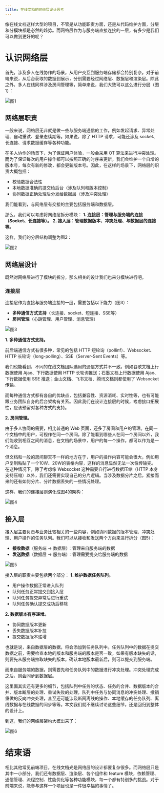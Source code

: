 ```yaml
---
title: 在线文档的网络层设计思考
---
```


像在线文档这样大型的项目，不管是从功能职责方面，还是从代码维护方面，分层和分模块都是必然的趋势。而网络层作为与服务端直接连接的一层，有多少是我们可以做到更好的呢？

<!--more-->

# 认识网络层
首先，涉及多人在线协作的场景，从用户交互到服务端存储都会特别复杂。对于前端来说，从后台获取的数据到展示，分别需要经过网络层、数据层和渲染层。除此之外，多人在线同样涉及房间管理等，简单来说，我们大致可以这么进行分层（图1）：

![图1](https://github-imglib-1255459943.cos.ap-chengdu.myqcloud.com/tencent-doc-network_0.png)

## 网络层职责
一般来说，网络层无非就是做一些与服务端通信的工作，例如发起请求、异常处理、自动重试、登录态续期等。如果说，除了 HTTP 请求，可能还涉及 socket、长连接、请求数据缓存等各种功能。

在多人协作的场景下，为了保证用户体验，一般会采用 OT 算法来进行冲突处理。而为了保证每次的用户操作都可以按照正确的时序来更新，我们会维护一个自增的版本号，每次有新的修改，都会更新版本号。因此，在这样的场景下，网络层的职责大概包括：
- 校验数据合法性
- 本地数据准确的提交给后台（涉及队列和版本控制）
- 协同数据正确处理后分发给数据层（涉及冲突处理）

我们能看到，与网络层有交接的主要包括服务端和数据层。

那么，我们可以考虑将网络层拆分模块：
**1. 连接层：管理与服务端的连接（Socket、长连接等）。**
**2. 接入层：管理数据版本、冲突处理、与数据层的连接等。**

这样，我们的分层结构调整为图2：

![图2](https://github-imglib-1255459943.cos.ap-chengdu.myqcloud.com/tencent-doc-network_1.jpg)

## 网络层设计
既然对网络层进行了模块的拆分，那么相关的设计我们也来分模块进行吧。

### 连接层
连接层作为直接与服务端连接的一层，需要包括以下能力（图3）：
- **多种通信方式支持**（长连接、socket、短连接、SSE等）
- **房间管理**（心跳管理、用户管理、消息管理）

![图3](https://github-imglib-1255459943.cos.ap-chengdu.myqcloud.com/tencent-doc-network_2.png)

**1. 多种通信方式支持。**

前后端通信方式有很多种，常见的包括 HTTP 短轮询（pollinf）、Websocket、HTTP 长轮询（long-polling）、SSE（Server-Sent Events）等。

我们也能看到，不同的在线文档团队选用的通信方式并不一致。例如谷歌文档上行数据使用 Ajax、下行数据使用 HTTP 长轮询推送；石墨文档上行数据使用 Ajax、下行数据使用 SSE 推送；金山文档、飞书文档、腾讯文档则都使用了 Websocket 传输。

而每种通信方式都有各自的优缺点，包括兼容性、资源消耗、实时性等，也有可能跟业务团队自身的后台架构有关系。因此我们在设计连接层的时候，考虑接口拓展性，应该预留对各种方式的支持。

**2. 房间管理。**

由于多人协同的需要，相比普通的 Web 页面，还多了房间和用户的管理。在同一个文档中的用户，可视作在同一个房间。除了能看到哪些人在同一个房间以外，我们能收到相互之间的消息，在文档的场景中，用户的每一个操作，都可以作为是一个消息。

但文档和一般的房间聊天不一样的地方在于，用户的操作内容可能会很大，例如用户复制粘贴了一个10W、20W的表格内容，这样的消息显然无法一次性传输完。在这种情况下，除了考虑像 Websocket 这种需要自行进行数据压缩（HTTP 本身支持压缩）以外，我们还需要实现自己的分片逻辑。当涉及数据分片之后，紧接而来的还有如何分片、分片数据丢失的一些情况处理。

这样，我们的连接层则演化成图4的架构：

![图4](https://github-imglib-1255459943.cos.ap-chengdu.myqcloud.com/tencent-doc-network_3.jpg)

## 接入层
接入层主要负责与业务比较相关的一些内容，例如协同数据的版本管理、冲突处理、用户操作的任务队列。我们可以从接收和发送两个方向来进行拆分（图5）：
- **接收数据**（服务端 -> 数据层）：管理来自服务端的数据
- **发送数据**（数据层 -> 服务端）：管理需要提交给服务端的数据

![图5](https://github-imglib-1255459943.cos.ap-chengdu.myqcloud.com/tencent-doc-network_4.png)

接入层的职责主要包括两个部分：
**1. 维护数据任务队列。**
  - 用户操作数据正常进入队列
  - 队列任务正常提交到接入层
  - 队列任务提交异常后进行重试
  - 队列任务确认提交成功后移除

**2. 数据版本有序递增。**
  - 协同数据版本更新
  - 丢失数据版本补拉
  - 提交数据版本递增

也就是说，来自数据层的数据，将会添加到任务队列中。任务队列中的数据在提交数据之前，需要检查本地的版本和服务端的版本是否一致，如果有版本缺失的话，则要先从服务端拉取缺失的版本，确认本地版本最新后，则可以提交到服务端。

而来自服务端的数据，则需要先和任务队列中的数据进行冲突处理。冲突处理完成之后，则会同步到数据层。

这里面其实还有更多的细节，包括队列中任务的状态、任务的合并、数据版本的合并、版本断层的处理、重试失败的处理，队列中任务与协同消息的冲突处理、撤销重做的反向冲突处理，甚至还可能涉及断网离线的操作、本地缓存的任务队列、离线数据与在线数据的同步等等。本文我们就不继续讨论这些细节，还是回归到整体的设计上。

到这，我们的网络层架构大概出来了：

![图6](https://github-imglib-1255459943.cos.ap-chengdu.myqcloud.com/tencent-doc-network_5.png)

# 结束语
相比其他常见前端项目，在线文档光是网络层的设计都要复杂很多。而网络层只是其中一小部分，我们还有数据层、渲染层、各个组件和 feature 模块，依赖管理、通信管理、流程控制、性能优化等各种功能模块，每一个都有特别多的挑战。对于前端来说，能参与这样一个项目也是一件很幸福的事情了。